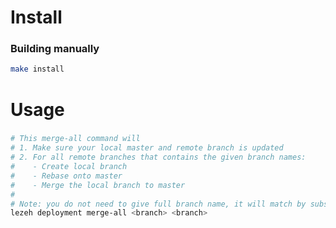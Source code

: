 # Install
### Building manually
```bash
make install
```

# Usage
###
```bash
# This merge-all command will
# 1. Make sure your local master and remote branch is updated
# 2. For all remote branches that contains the given branch names:
#    - Create local branch
#    - Rebase onto master
#    - Merge the local branch to master
#
# Note: you do not need to give full branch name, it will match by substring.
lezeh deployment merge-all <branch> <branch>
```
